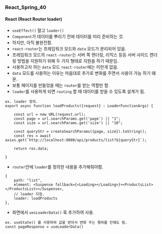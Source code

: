 ### React_Spring_40

#### React (React Router loader)
- `useEffect()` 말고 `loader()`
- `Component`가 데이터를 뿌리기 전에 데이터를 미리 준비하는 것.
- 하지만, 아직 불완전함.
- `react-router`는 프레임워크 모드와 `data` 모드가 분리되어 있음.
- 프레임워크 모드의 `react-router`는 서버 쪽 렌더링, 리믹스 등등 서버 사이드 렌더링 방법을 지원하기 위해 두 가지 형태로 지원을 하기 때문임.
- 사용하고자 하는 `data` 모드 `react-router`에는 이런게 없음.
- `data` 모드를 사용하는 이유는 마음대로 추가로 변화를 주면서 사용이 가능 하기 떄문.
- 보통 페이지를 만들었을 때는 `router`를 받는 역할만 함.
- `loader`를 사용하게 되면 `routing` 할 때 데이터를 받을 수 있도록 설계가 됨.
```
ex. loader 정의.
export async function loadProducts({request} : LoaderFunctionArgs) {

    const url = new URL(request.url);
    const page = url.searchParams.get('page') || "1";
    const size = url.searchParams.get('size') || "10";

    const queryStr = createSearchParams({page, size}).toString();
    const res = await axios.get(`http://localhost:8080/api/products/list?${queryStr}`);

    return res.data;

}
```
- `router`안에 `loader`를 정의한 내용을 추가해줘야함.
```
{
    path: "list",
    element: <Suspense fallback={<Loading></Loading>}><ProductsList></ProductsList></Suspense>,
    // loader 지정.
    loader: loadProducts
},
```
- 화면에서 `uesLoaderData()` 훅 추가하여 사용.
```
ex. useState() 를 사용하여 값을 받아서 변화 주는 행위를 안해도 됨.
const pageResponse = useLoaderData()
```